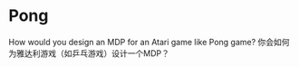 # Pong

How would you design an MDP for an Atari game like Pong game?
你会如何为雅达利游戏（如乒乓游戏）设计一个MDP？

[1]: https://d2l.ai/chapter_reinforcement-learning/mdp.html
